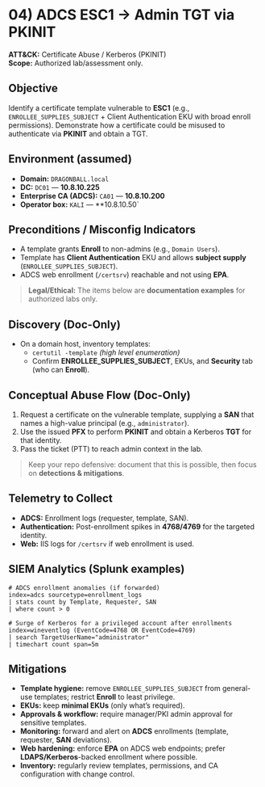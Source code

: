 # 04) ADCS ESC1 → Admin TGT via PKINIT
**ATT&CK:** Certificate Abuse / Kerberos (PKINIT)  
**Scope:** Authorized lab/assessment only.

## Objective
Identify a certificate template vulnerable to **ESC1** (e.g., `ENROLLEE_SUPPLIES_SUBJECT` + Client Authentication EKU with broad enroll permissions). Demonstrate how a certificate could be misused to authenticate via **PKINIT** and obtain a TGT.

## Environment (assumed)
- **Domain:** `DRAGONBALL.local`
- **DC:** `DC01` — **10.8.10.225**
- **Enterprise CA (ADCS):** `CA01` — **10.8.10.200**
- **Operator box:** `KALI` — **10.8.10.50`

## Preconditions / Misconfig Indicators
- A template grants **Enroll** to non-admins (e.g., `Domain Users`).  
- Template has **Client Authentication** EKU and allows **subject supply** (`ENROLLEE_SUPPLIES_SUBJECT`).  
- ADCS web enrollment (`/certsrv`) reachable and not using **EPA**.

> **Legal/Ethical:** The items below are **documentation examples** for authorized labs only.

## Discovery (Doc-Only)
- On a domain host, inventory templates:
  - `certutil -template` *(high level enumeration)*  
  - Confirm **ENROLLEE_SUPPLIES_SUBJECT**, EKUs, and **Security** tab (who can **Enroll**).

## Conceptual Abuse Flow (Doc-Only)
1. Request a certificate on the vulnerable template, supplying a **SAN** that names a high-value principal (e.g., `administrator`).  
2. Use the issued **PFX** to perform **PKINIT** and obtain a Kerberos **TGT** for that identity.  
3. Pass the ticket (PTT) to reach admin context in the lab.

> Keep your repo defensive: document that this is possible, then focus on **detections & mitigations**.

## Telemetry to Collect
- **ADCS:** Enrollment logs (requester, template, SAN).  
- **Authentication:** Post-enrollment spikes in **4768/4769** for the targeted identity.  
- **Web:** IIS logs for `/certsrv` if web enrollment is used.

## SIEM Analytics (Splunk examples)
```spl
# ADCS enrollment anomalies (if forwarded)
index=adcs sourcetype=enrollment_logs
| stats count by Template, Requester, SAN
| where count > 0

# Surge of Kerberos for a privileged account after enrollments
index=wineventlog (EventCode=4768 OR EventCode=4769)
| search TargetUserName="administrator"
| timechart count span=5m

```

## Mitigations

- **Template hygiene:** remove `ENROLLEE_SUPPLIES_SUBJECT` from general-use templates; restrict **Enroll** to least privilege.
- **EKUs:** keep **minimal EKUs** (only what’s required).
- **Approvals & workflow:** require manager/PKI admin approval for sensitive templates.
- **Monitoring:** forward and alert on **ADCS** enrollments (template, requester, **SAN** deviations).
- **Web hardening:** enforce **EPA** on ADCS web endpoints; prefer **LDAPS/Kerberos**-backed enrollment where possible.
- **Inventory:** regularly review templates, permissions, and CA configuration with change control.

